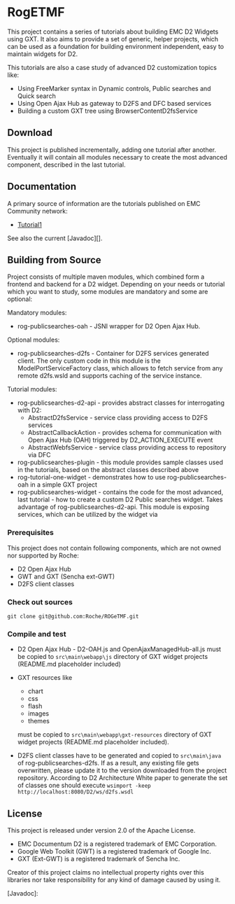 # RogETMF
This project contains a series of tutorials about building EMC D2 Widgets using GXT.
It also aims to provide a set of generic, helper projects, which can be used as a foundation for building environment independent, easy to maintain widgets for D2.

This tutorials are also a case study of advanced D2 customization topics like:
* Using FreeMarker syntax in Dynamic controls, Public searches and Quick search
* Using Open Ajax Hub as gateway to D2FS and DFC based services
* Building a custom GXT tree using BrowserContentD2fsService

## Download
This project is published incrementally, adding one tutorial after another. Eventually it will contain all modules necessary to create the most advanced component, described in the last tutorial. 

## Documentation
A primary source of information are the tutorials published on EMC Community network:
* [Tutorial1][]

See also the current [Javadoc][].

## Building from Source
Project consists of multiple maven modules, which combined form a frontend and backend for a D2 widget.
Depending on your needs or tutorial which you want to study, some modules are mandatory and some are optional:

Mandatory modules:
* rog-publicsearches-oah - JSNI wrapper for D2 Open Ajax Hub.

Optional modules:
* rog-publicsearches-d2fs - Container for D2FS services generated client. The only custom code in this module is the ModelPortServiceFactory class, which allows to fetch service from any remote d2fs.wsld and supports caching of the service instance.

Tutorial modules:
* rog-publicsearches-d2-api - provides abstract classes for interrogating with D2:
  * AbstractD2fsService - service class providing access to D2FS services
  * AbstractCallbackAction - provides schema for communication with Open Ajax Hub (OAH) triggered by D2_ACTION_EXECUTE event
  * AbstractWebfsService - service class providing access to repository via DFC
* rog-publicsearches-plugin - this module provides sample classes used in the tutorials, based on the abstract classes described above
* rog-tutorial-one-widget - demonstrates how to use rog-publicsearches-oah in a simple GXT project
* rog-publicsearches-widget - contains the code for the most advanced, last tutorial - how to create a custom D2 Public searches widget. Takes advantage of rog-publicsearches-d2-api. This module is exposing services, which can be utilized by the widget via 

### Prerequisites
This project does not contain following components, which are not owned nor supported by Roche:
* D2 Open Ajax Hub
* GWT and GXT (Sencha ext-GWT)
* D2FS client classes

### Check out sources
`git clone git@github.com:Roche/ROGeTMF.git`

### Compile and test
* D2 Open Ajax Hub - D2-OAH.js and OpenAjaxManagedHub-all.js must be copied to `src\main\webapp\js` directory of GXT widget projects (README.md placeholder included)
* GXT resources like
  * chart
  * css
  * flash
  * images
  * themes
  
  must be copied to `src\main\webapp\gxt-resources` directory of GXT widget projects (README.md placeholder included).
* D2FS client classes have to be generated and copied to `src\main\java` of rog-publicsearches-d2fs. If as a result, any existing file gets overwritten, please update it to the version downloaded from the project repository. According to D2 Architecture White paper to generate the set of classes one should execute `wsimport -keep http://localhost:8080/D2/ws/d2fs.wsdl`

## License
This project is released under version 2.0 of the Apache License.

* EMC Documentum D2 is a registered trademark of EMC Corporation.
* Google Web Toolkit (GWT) is a registered trademark of Google Inc.
* GXT (Ext-GWT) is a registered trademark of Sencha Inc.

Creator of this project claims no intellectual property rights over this libraries nor take responsibility for any kind of damage caused by using it.

[Tutorial1]:https://community.emc.com/people/KJurkowski/blog/2015/03/10/gxt-d2-widgets--part-1
[Javadoc]:
